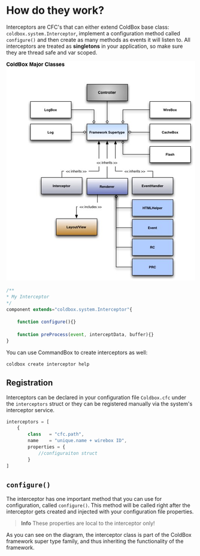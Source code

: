 # How do they work?

Interceptors are CFC's that can either extend ColdBox base class: `coldbox.system.Interceptor`, implement a configuration method called `configure()` and then create as many methods as events it will listen to. All interceptors are treated as **singletons** in your application, so make sure they are thread safe and var scoped.  

![](../images/ColdBoxMajorClasses.jpg)

```js
/**
* My Interceptor
*/
component extends="coldbox.system.Interceptor"{
	
	function configure(){}

	function preProcess(event, interceptData, buffer){}
}
```

You can use CommandBox to create interceptors as well:

```bash
coldbox create interceptor help
```


## Registration
Interceptors can be declared in your configuration file `Coldbox.cfc` under the `interceptors` struct or they can be registered manually via the system's interceptor service.

```js
interceptors = [
    { 
        class   = "cfc.path",
        name    = "unique.name + wirebox ID",
        properties = { 
            //configuraiton struct
        }
]
```

## `configure()`
The interceptor has one important method that you can use for configuration, called `configure()`. This method will be called right after the interceptor gets created and injected with your configuration file properties. 

> **Info** These properties are local to the interceptor only!

As you can see on the diagram, the interceptor class is part of the ColdBox framework super type family, and thus inheriting the functionality of the framework.


